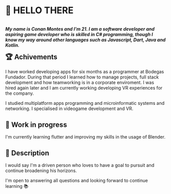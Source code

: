 # 👋 HELLO THERE

***<p style="float: right"> My name is Conan Montes and I'm 21. I am a software developer and aspiring game developer who is skilled in C# programming, though I know my way around other languages such as Javascript, Dart, Java and Kotlin.</p>***

## 🏆 Achivements
I have worked developing apps for six months as a programmer at Bodegas Fundador. During that period I learned how to manage projects, full stack development and how teamworking is in a corporate enviroment. I was hired again later and I am currently working developing VR experiences for the company.

I studied multiplatform apps programming and microinformatic systems and networking. I specialised in videogame development and VR.

## 🌱 Work in progress
I'm currently learning flutter and improving my skills in the usage of Blender.

## 💬 Description
I would say I'm a driven person who loves to have a goal to pursuit and continue broadening his horizons.

I'm open to answering all questions and looking forward to continue learning 📚

<!--
**ConanMG/ConanMG** is a ✨ _special_ ✨ repository because its `README.md` (this file) appears on your GitHub profile.

Here are some ideas to get you started:

- 🔭 I’m currently working on ...
- 🌱 I’m currently learning ...
- 👯 I’m looking to collaborate on ...
- 🤔 I’m looking for help with ...
- 💬 Ask me about ...
- 📫 How to reach me: ...
- 😄 Pronouns: ...
- ⚡ Fun fact: ...
-->
